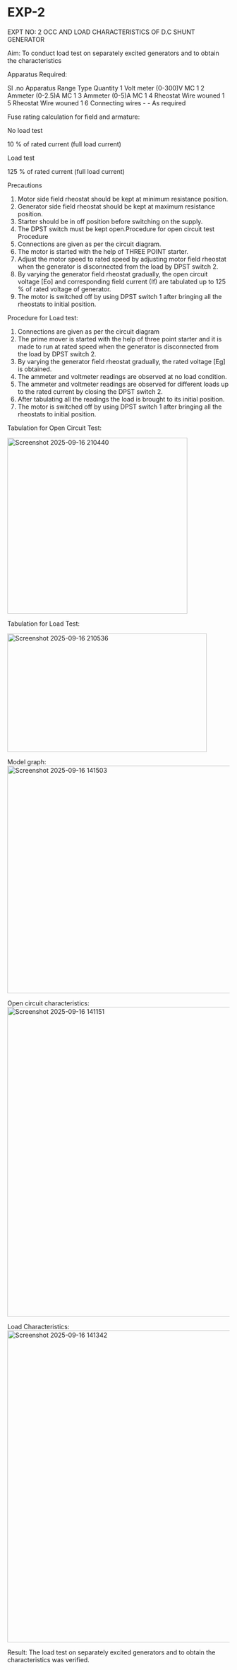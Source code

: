 # EXP-2
EXPT NO: 2 OCC AND LOAD CHARACTERISTICS OF D.C SHUNT GENERATOR

Aim:
To conduct load test on separately excited generators and to obtain the characteristics

Apparatus Required:

Sl .no	Apparatus	Range	Type	Quantity
1	Volt meter	(0-300)V	MC	1
2	Ammeter	(0-2.5)A	MC	1
3	Ammeter	(0-5)A	MC	1
4	Rheostat		Wire wouned	1
5	Rheostat		Wire wouned	1
6	Connecting wires	-	-	As required

Fuse rating calculation for field and armature:

No load test

10 % of rated current (full load current)

Load test

125 % of rated current (full load current)

Precautions

1.   Motor side field rheostat should be kept at minimum resistance position.
2.   Generator side field rheostat should be kept at maximum resistance position.
3.   Starter should be in off position before switching on the supply.
4.   The DPST switch must be kept open.Procedure for open circuit test
Procedure
1.   Connections are given as per the circuit diagram.
2.   The motor is started with the help of THREE POINT starter.
3.   Adjust the motor speed to rated speed by adjusting motor field rheostat when the generator is disconnected from the load by DPST switch 2.
4.   By  varying  the  generator  field  rheostat  gradually,  the  open  circuit  voltage  [Eo]  and corresponding field current (If) are tabulated up to 125 % of rated voltage of generator.
5.   The motor is switched off by using DPST switch 1 after bringing all the rheostats to initial position.

Procedure for Load test:

1.   Connections are given as per the circuit diagram
2.   The prime mover is started with the help of three point starter and it is made to run at rated speed when the generator is disconnected from the load by DPST switch 2.
3.   By varying the generator field rheostat gradually, the rated voltage [Eg] is obtained.
4.   The ammeter and voltmeter readings are observed at no load condition.
5.   The ammeter and voltmeter readings are observed for different loads up to the rated current by closing the DPST switch 2.
6.   After tabulating all the readings the load is brought to its initial position.
7.   The motor is switched off by using DPST switch 1 after bringing all the rheostats to initial position.

Tabulation for Open Circuit Test:


<img width="408" height="398" alt="Screenshot 2025-09-16 210440" src="https://github.com/user-attachments/assets/1bd7e76f-fae2-4b65-92e7-6df48da4a3d6" />


Tabulation for Load Test:


<img width="452" height="268" alt="Screenshot 2025-09-16 210536" src="https://github.com/user-attachments/assets/028e22ce-daee-4c81-9721-c540558dc91a" />


Model graph:
<img width="1106" height="515" alt="Screenshot 2025-09-16 141503" src="https://github.com/user-attachments/assets/b06351ce-80cc-45f1-9322-1a8e71c7aef5" />



Open circuit characteristics:
<img width="931" height="701" alt="Screenshot 2025-09-16 141151" src="https://github.com/user-attachments/assets/2d175f78-d6bc-4f79-94bb-06d9f3bff089" />



  
Load Characteristics:
<img width="919" height="706" alt="Screenshot 2025-09-16 141342" src="https://github.com/user-attachments/assets/0c47006e-940b-4d7c-bf05-bb4489ce795c" />

 
Result:
The load test on separately excited generators and to obtain the characteristics was verified.
